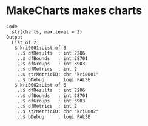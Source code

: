 # MakeCharts makes charts

    Code
      str(charts, max.level = 2)
    Output
      List of 2
       $ kri0001:List of 6
        ..$ dfResults  : int 2286
        ..$ dfBounds   : int 28701
        ..$ dfGroups   : int 3903
        ..$ dfMetrics  : int 2
        ..$ strMetricID: chr "kri0001"
        ..$ bDebug     : logi FALSE
       $ kri0002:List of 6
        ..$ dfResults  : int 2286
        ..$ dfBounds   : int 28701
        ..$ dfGroups   : int 3903
        ..$ dfMetrics  : int 2
        ..$ strMetricID: chr "kri0002"
        ..$ bDebug     : logi FALSE

